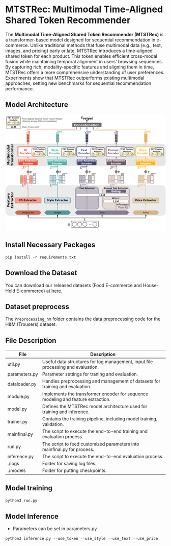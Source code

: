 # MTSTRec: Multimodal Time-Aligned Shared Token Recommender 
The **Multimodal Time-Aligned Shared Token Recommender (MTSTRec)** is a transformer-based model designed for sequential recommendation in e-commerce. Unlike traditional methods that fuse multimodal data (e.g., text, images, and pricing) early or late, MTSTRec introduces a time-aligned shared token for each product. This token enables efficient cross-modal fusion while maintaining temporal alignment in users’ browsing sequences. By capturing rich, modality-specific features and aligning them in time, MTSTRec offers a more comprehensive understanding of user preferences. Experiments show that MTSTRec outperforms existing multimodal approaches, setting new benchmarks for sequential recommendation performance.

## Model Architecture 
<div align="center">
   <img src= "https://github.com/idssplab/MTSTRec/blob/main/MTSTRec.png">
</div>


## Install Necessary Packages
```
pip install -r requirements.txt
```


## Download the Dataset
You can download our released datasets (Food E-commerce and House-Hold E-commerce) at [here](https://drive.google.com/file/d/1H4I_8H-DpiCh7vSu9ScCmOik7RwlWUXz/view?usp=sharing).


## Dataset preprocess
The `Preprocessing_hm` folder contains the data preprocessing code for the H&M (Trousers) dataset.


## File Description
<!-- #region -->
| File                 | Description                                                                             |
| ---------------------| --------------------------------------------------------------------------------------- |
| util.py              | Useful data structures for log management, input file processing and evaluation.        |
| parameters.py        | Parameter settings for traning and evaluation.                                          |
| dataloader.py        | Handles preprocessing and management of datasets for training and evaluation.           | 
| module.py            | Implements the transformer encoder for sequence modeling and feature extraction.        |
| model.py             | Defines the MTSTRec model architecture used for training and inference.                  |
| trainer.py           | Contains the training pipeline, including model training, validation.                    |
| mainfinal.py         | The script to execute the end-to-end training and evaluation process.                   |
| run.py               | The script to feed customized parameters into mainfinal.py for process.                  |
| inference.py         | The script to execute the end-to-end evaluation process.                                |
| ./logs               | Folder for saving log files.                                                              |
| ./models             | Folder for putting checkpoints.                                                         |
<!-- #endregion -->


## Model training
```python
python3 run.py
```


## Model Inference
* Parameters can be set in parameters.py
```python
python3 inference.py --use_token --use_style --use_text --use_price
```
